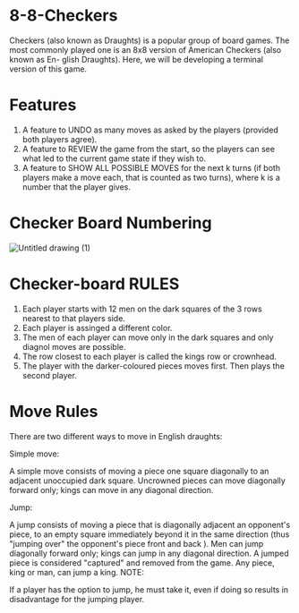 # 8-8-Checkers

Checkers (also known as Draughts) is a popular group
of board games. The most commonly played one is an
8x8 version of American Checkers (also known as En-
glish Draughts). Here, we will be developing a terminal
version of this game.

# Features

1) A feature to UNDO as many moves as asked by the
   players (provided both players agree).
2) A feature to REVIEW the game from the start, so
   the players can see what led to the current game
   state if they wish to.
3) A feature to SHOW ALL POSSIBLE MOVES for
   the next k turns (if both players make a move each,
   that is counted as two turns), where k is a number
   that the player gives.
# Checker Board Numbering

![Untitled drawing (1)](https://user-images.githubusercontent.com/82858718/115345071-e22d8880-a1cb-11eb-8a60-6e8ed9e0abe8.png)


# Checker-board RULES

1) Each player starts with 12 men on the dark squares of the 3 rows nearest to that players side.
2) Each player is assinged a different color.
3) The men of each player can move only in the dark squares and only diagnol moves are possible.
4) The row closest to each player is called the kings row or crownhead.
5) The player with the darker-coloured pieces moves first. Then plays the second player.
# Move Rules
There are two different ways to move in English draughts:

Simple move: 

A simple move consists of moving a piece one square diagonally to an adjacent unoccupied dark square. Uncrowned pieces can move diagonally forward only; kings can move in any diagonal direction.

Jump: 

A jump consists of moving a piece that is diagonally adjacent an opponent's piece, to an empty square immediately beyond it in the same direction (thus "jumping over" the opponent's piece front and back ). Men can jump diagonally forward only; kings can jump in any diagonal direction. A jumped piece is considered "captured" and removed from the game. Any piece, king or man, can jump a king.
NOTE: 

If a player has the option to jump, he must take it, even if doing so results in disadvantage for the jumping player. 
